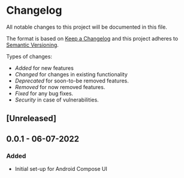 # Changelog

All notable changes to this project will be documented in this file.

The format is based on [Keep a Changelog](http://keepachangelog.com/en/1.0.0/)
and this project adheres to [Semantic Versioning](http://semver.org/spec/v2.0.0.html).

Types of changes:

- _Added_ for new features
- _Changed_ for changes in existing functionality
- _Deprecated_ for soon-to-be removed features.
- _Removed_ for now removed features.
- _Fixed_ for any bug fixes.
- _Security_ in case of vulnerabilities.

## [Unreleased]

## 0.0.1 - 06-07-2022

### Added

- Initial set-up for Android Compose UI
